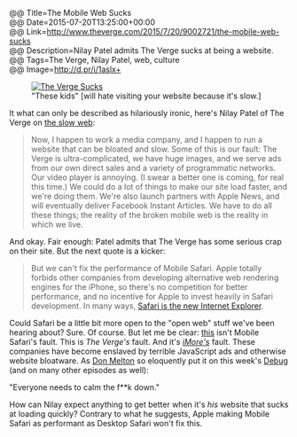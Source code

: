 @@ Title=The Mobile Web Sucks  
@@ Date=2015-07-20T13:25:00+00:00    
@@ Link=http://www.theverge.com/2015/7/20/9002721/the-mobile-web-sucks  
@@ Description=Nilay Patel admits The Verge sucks at being a website.  
@@ Tags=The Verge, Nilay Patel, web, culture  
@@ Image=http://d.pr/i/1aslx+  

<figure>
	<a class="nohover" href="http://d.pr/i/1aslx+">
		<img src="http://d.pr/i/1aslx+" alt="The Verge Sucks" />
	</a>
	<figcaption>"These kids" [will hate visiting your website because it's slow.]</figcaption>
</figure>

It what can only be described as hilariously ironic, here's Nilay Patel of The Verge on [the slow web][theoveranalyzed]:
>Now, I happen to work a media company, and I happen to run a website that can be bloated and slow. Some of this is our fault: The Verge is ultra-complicated, we have huge images, and we serve ads from our own direct sales and a variety of programmatic networks. Our video player is annoying. (I swear a better one is coming, for real this time.) We could do a lot of things to make our site load faster, and we're doing them. We're also launch partners with Apple News, and will eventually deliver Facebook Instant Articles. We have to do all these things; the reality of the broken mobile web is the reality in which we live.

And okay. Fair enough: Patel admits that The Verge has some serious crap on their site. But the next quote is a kicker:
>But we can't fix the performance of Mobile Safari. Apple totally forbids other companies from developing alternative web rendering engines for the iPhone, so there's no competition for better performance, and no incentive for Apple to invest heavily in Safari development. In many ways, [Safari is the new Internet Explorer][nolanlawson].

Could Safari be a little bit more open to the "open web" stuff we've been hearing about? Sure. Of course. But let me be clear: [this][theoveranalyzed 2] isn't Mobile Safari's fault. This is *The Verge's* fault. And it's [*iMore's*][theoveranalyzed 3] fault. These companies have become enslaved by terrible JavaScript ads and otherwise website bloatware. As [Don Melton][dm] so eloquently put it on this week's [Debug][overcast] (and on many other episodes as well): 

<p class="takehome">"Everyone needs to calm the f**k down."</p>

How can Nilay expect anything to get better when it's *his* website that sucks at loading quickly? Contrary to what he suggests, Apple making Mobile Safari as performant as Desktop Safari won't fix this. 

[dm]: http://donmelton.com/
[nolanlawson]: http://nolanlawson.com/2015/06/30/safari-is-the-new-ie/
[overcast]: https://overcast.fm/+I_IAnJ5Y
[theoveranalyzed]: http://www.theoveranalyzed.net/2015/7/12/why-the-web-is-so-slow
[theoveranalyzed 2]: http://www.theoveranalyzed.net/tags/Ditching%20Webfonts
[theoveranalyzed 3]: http://www.theoveranalyzed.net/2015/7/12/why-the-web-is-so-slow#imore